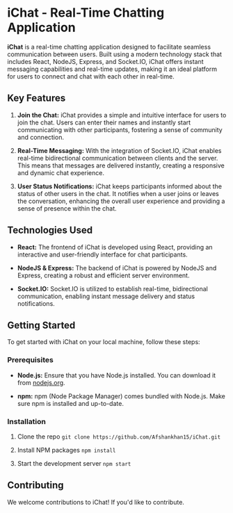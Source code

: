 # iChat - Real-Time Chatting Application

**iChat** is a real-time chatting application designed to facilitate seamless communication between users. Built using a modern technology stack that includes React, NodeJS, Express, and Socket.IO, iChat offers instant messaging capabilities and real-time updates, making it an ideal platform for users to connect and chat with each other in real-time.

## Key Features

1. **Join the Chat:** iChat provides a simple and intuitive interface for users to join the chat. Users can enter their names and instantly start communicating with other participants, fostering a sense of community and connection.

2. **Real-Time Messaging:** With the integration of Socket.IO, iChat enables real-time bidirectional communication between clients and the server. This means that messages are delivered instantly, creating a responsive and dynamic chat experience.

3. **User Status Notifications:** iChat keeps participants informed about the status of other users in the chat. It notifies when a user joins or leaves the conversation, enhancing the overall user experience and providing a sense of presence within the chat.

## Technologies Used

- **React:** The frontend of iChat is developed using React, providing an interactive and user-friendly interface for chat participants.

- **NodeJS & Express:** The backend of iChat is powered by NodeJS and Express, creating a robust and efficient server environment.

- **Socket.IO:** Socket.IO is utilized to establish real-time, bidirectional communication, enabling instant message delivery and status notifications.

## Getting Started

To get started with iChat on your local machine, follow these steps:

### Prerequisites

- **Node.js:** Ensure that you have Node.js installed. You can download it from [nodejs.org](https://nodejs.org/).

- **npm:** npm (Node Package Manager) comes bundled with Node.js. Make sure npm is installed and up-to-date.

### Installation

1. Clone the repo
  `git clone https://github.com/Afshankhan15/iChat.git`
  
2. Install NPM packages
  `npm install`
  
3. Start the development server
  `npm start`

## Contributing

We welcome contributions to iChat! If you'd like to contribute.
